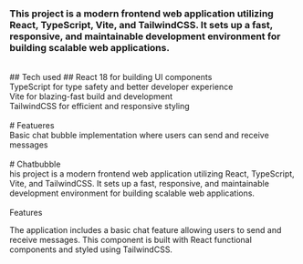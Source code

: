 ### This project is a modern frontend web application utilizing React, TypeScript, Vite, and TailwindCSS. It sets up a fast, responsive, and maintainable development environment for building scalable web applications.
<br>
## Tech used
## React 18 for building UI components
<br>
TypeScript for type safety and better developer experience<br>
Vite for blazing-fast build and development<br>
TailwindCSS for efficient and responsive styling<br>

<br>
# Featueres<br>
Basic chat bubble implementation where users can send and receive messages<br>

<br >
 
# Chat bubble <br>
his project is a modern frontend web application utilizing React, TypeScript, Vite, and TailwindCSS. It sets up a fast, responsive, and maintainable development environment for building scalable web applications.<br>

<br >
Features<br>

The application includes a basic chat feature allowing users to send and receive messages. This component is built with React functional components and styled using TailwindCSS.<br>
 
 
